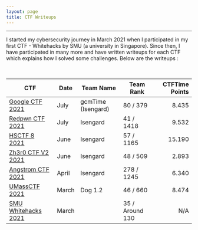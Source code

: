 ```yaml
---
layout: page
title: CTF Writeups
---
```

<hr/>

I started my cybersecurity journey in March 2021 when I participated in my first CTF - Whitehacks by SMU (a university in Singapore). Since then, I have participated in many more and have written writeups for each CTF which explains how I solved some challenges. Below are the writeups :

<br/>

| CTF | Date | Team Name | Team Rank | CTFTime Points | 
| ------------- |  ------- | ------ | ---- | ----: |
|[Google CTF 2021](https://angmar2722.github.io/CTFwriteups/2021/google2021/) | July | gcmTime (Isengard) | 80 / 379 | 8.435 |
|[Redpwn CTF 2021](https://angmar2722.github.io/CTFwriteups/2021/redpwn2021/) | July | Isengard | 41 / 1418 | 9.532 | 
|[HSCTF 8 2021](https://angmar2722.github.io/CTFwriteups/2021/hsctf2021/) | June | Isengard | 57 / 1165 | 15.190 | 
|[Zh3r0 CTF V2 2021](https://angmar2722.github.io/CTFwriteups/2021/zh3r02021/) | June | Isengard | 48 / 509 | 2.893 |
|[Angstrom CTF 2021](https://angmar2722.github.io/CTFwriteups/2021/actf2021/) | April | Isengard | 278 / 1245 | 6.340 |
|[UMassCTF 2021](https://angmar2722.github.io/CTFwriteups/2021/umass2021/) | March | Dog 1.2 | 46 / 660 | 8.474 |
|[SMU Whitehacks 2021](https://angmar2722.github.io/CTFwriteups/2021/wh2021/) | March | | 35 / Around 130 | N/A |

<br/>
